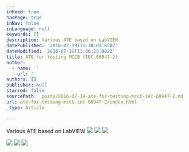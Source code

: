 ```yaml
---
inFeed: true
hasPage: true
inNav: false
inLanguage: null
keywords: []
description: Various ATE based on LabVIEW
datePublished: '2016-07-19T11:38:03.858Z'
dateModified: '2016-07-19T11:36:25.882Z'
title: ATE for testing MCCB (IEC 60947-2)
author:
  - name: ''
    url: ''
authors: []
publisher: null
starred: false
sourcePath: _posts/2016-07-19-ate-for-testing-mccb-iec-60947-2.md
url: ate-for-testing-mccb-iec-60947-2/index.html
_type: Article

---
```

Various ATE based on LabVIEW
![](https://the-grid-user-content.s3-us-west-2.amazonaws.com/9ac6d3af-886b-48e4-ba23-da738fdedd71.jpg)
![](https://the-grid-user-content.s3-us-west-2.amazonaws.com/b7b046f0-6610-400a-ab48-53f8aff58ffa.jpg)
![](https://the-grid-user-content.s3-us-west-2.amazonaws.com/b71a8652-35e7-438f-9d38-ff0961ef9c66.jpg)

  
![](https://the-grid-user-content.s3-us-west-2.amazonaws.com/a3c3d85c-a9fc-4fd3-ac79-584d526b5603.jpg)
![](https://the-grid-user-content.s3-us-west-2.amazonaws.com/50e67ebc-bdd7-4140-9bf8-8f883059d91e.jpg)
![](https://the-grid-user-content.s3-us-west-2.amazonaws.com/0c692148-1376-450d-bbf7-4e2dc1a02e4e.jpg)